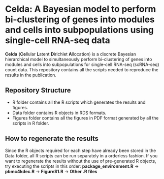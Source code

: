 # Celda: A Bayesian model to perform bi-clustering of genes into modules and cells into subpopulations using single-cell RNA-seq data

**Celda** (**Ce**llular **L**atent **D**irichlet **A**llocation) is a discrete Bayesian hierarchical model to simultaneously perform bi-clustering of genes into modules and cells into subpopulations for single-cell RNA-seq (scRNA-seq) count data. This repository contains all the scripts needed to reproduce the results in the publication. 

## Repository Structure

* R folder contains all the R scripts which generates the results and figures.
* Data folder contains R objects in RDS formats.
* Figures folder contains all the figures in PDF format generated by all the scripts in R folder.

## How to regenerate the results

Since the R objects required for each step have already been stored in the Data folder, all R scripts can be run separately in a orderless fashion. If you want to regenerate the results without the use of pre-generated R objects, try executing the scripts in this order:
**package_environment.R** → **pbmc4kdec.R** → **FigureS1.R** → **Other .R files**
